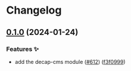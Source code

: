 # Changelog

## [0.1.0](https://github.com/hbstack/blog/compare/modules/decap-cms-v0.0.1...modules/decap-cms/v0.1.0) (2024-01-24)


### Features ✨

* add the decap-cms module ([#612](https://github.com/hbstack/blog/issues/612)) ([f3f0999](https://github.com/hbstack/blog/commit/f3f09991b709f89188213990b7618cfa4e171a96))
